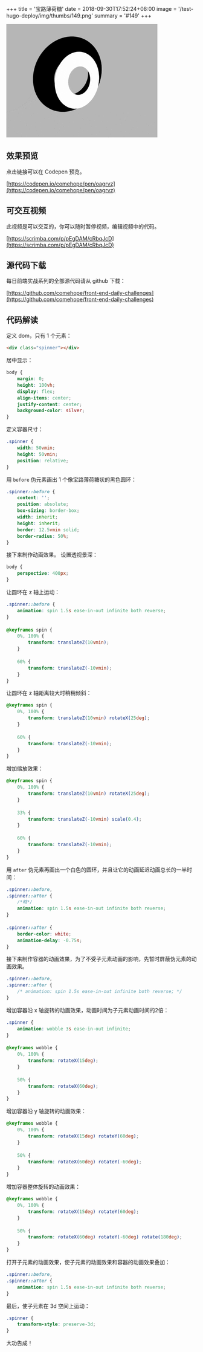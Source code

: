 +++
title = '宝路薄荷糖'
date = 2018-09-30T17:52:24+08:00
image = '/test-hugo-deploy/img/thumbs/149.png'
summary = '#149'
+++

![](./work.gif)

## 效果预览

点击链接可以在 Codepen 预览。

[https://codepen.io/comehope/pen/oagrvz](https://codepen.io/comehope/pen/oagrvz)

## 可交互视频

此视频是可以交互的，你可以随时暂停视频，编辑视频中的代码。

[https://scrimba.com/p/pEgDAM/cRbqJcD](https://scrimba.com/p/pEgDAM/cRbqJcD)

## 源代码下载

每日前端实战系列的全部源代码请从 github 下载：

[https://github.com/comehope/front-end-daily-challenges](https://github.com/comehope/front-end-daily-challenges)

## 代码解读

定义 dom，只有 1 个元素：
```html
<div class="spinner"></div>
```

居中显示：
```css
body {
    margin: 0;
    height: 100vh;
    display: flex;
    align-items: center;
    justify-content: center;
    background-color: silver;
}
```

定义容器尺寸：
```css
.spinner {
    width: 50vmin;
    height: 50vmin;
    position: relative;
}
```

用 `before` 伪元素画出 1 个像宝路薄荷糖状的黑色圆环：
```css
.spinner::before {
    content: '';
    position: absolute;
    box-sizing: border-box;
    width: inherit;
    height: inherit;
    border: 12.5vmin solid;
    border-radius: 50%;
}
```

接下来制作动画效果。
设置透视景深：
```css
body {
    perspective: 400px;
}
```

让圆环在 z 轴上运动：
```css
.spinner::before {
    animation: spin 1.5s ease-in-out infinite both reverse;
}

@keyframes spin {
    0%, 100% {
        transform: translateZ(10vmin);
    }

    60% {
        transform: translateZ(-10vmin);
    }
}
```

让圆环在 z 轴距离较大时稍稍倾斜：
```css
@keyframes spin {
    0%, 100% {
        transform: translateZ(10vmin) rotateX(25deg);
    }

    60% {
        transform: translateZ(-10vmin);
    }
}
```

增加缩放效果：
```css
@keyframes spin {
    0%, 100% {
        transform: translateZ(10vmin) rotateX(25deg);
    }

    33% {
        transform: translateZ(-10vmin) scale(0.4);
    }

    60% {
        transform: translateZ(-10vmin);
    }
}
```

用 `after` 伪元素再画出一个白色的圆环，并且让它的动画延迟动画总长的一半时间：
```css
.spinner::before,
.spinner::after {
    /*略*/
    animation: spin 1.5s ease-in-out infinite both reverse;
}

.spinner::after {
    border-color: white;
    animation-delay: -0.75s;
}
```

接下来制作容器的动画效果，为了不受子元素动画的影响，先暂时屏蔽伪元素的动画效果。
```css
.spinner::before,
.spinner::after {
    /* animation: spin 1.5s ease-in-out infinite both reverse; */
}
```

增加容器沿 x 轴旋转的动画效果，动画时间为子元素动画时间的2倍：
```css
.spinner {
    animation: wobble 3s ease-in-out infinite;
}

@keyframes wobble {
    0%, 100% {
        transform: rotateX(15deg);
    }
    
    50% {
        transform: rotateX(60deg);
    }
}
```

增加容器沿 y 轴旋转的动画效果：
```css
@keyframes wobble {
    0%, 100% {
        transform: rotateX(15deg) rotateY(60deg);
    }
    
    50% {
        transform: rotateX(60deg) rotateY(-60deg);
    }
}
```

增加容器整体旋转的动画效果：
```css
@keyframes wobble {
    0%, 100% {
        transform: rotateX(15deg) rotateY(60deg);
    }
    
    50% {
        transform: rotateX(60deg) rotateY(-60deg) rotate(180deg);
    }
}
```

打开子元素的动画效果，使子元素的动画效果和容器的动画效果叠加：
```css
.spinner::before,
.spinner::after {
    animation: spin 1.5s ease-in-out infinite both reverse;
}
```

最后，使子元素在 3d 空间上运动：
```css
.spinner {
    transform-style: preserve-3d;
}
```

大功告成！

